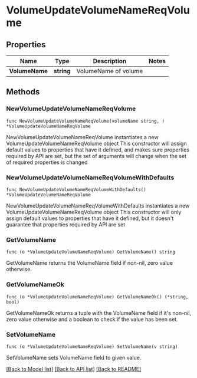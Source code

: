 # VolumeUpdateVolumeNameReqVolume

## Properties

Name | Type | Description | Notes
------------ | ------------- | ------------- | -------------
**VolumeName** | **string** | VolumeName of volume | 

## Methods

### NewVolumeUpdateVolumeNameReqVolume

`func NewVolumeUpdateVolumeNameReqVolume(volumeName string, ) *VolumeUpdateVolumeNameReqVolume`

NewVolumeUpdateVolumeNameReqVolume instantiates a new VolumeUpdateVolumeNameReqVolume object
This constructor will assign default values to properties that have it defined,
and makes sure properties required by API are set, but the set of arguments
will change when the set of required properties is changed

### NewVolumeUpdateVolumeNameReqVolumeWithDefaults

`func NewVolumeUpdateVolumeNameReqVolumeWithDefaults() *VolumeUpdateVolumeNameReqVolume`

NewVolumeUpdateVolumeNameReqVolumeWithDefaults instantiates a new VolumeUpdateVolumeNameReqVolume object
This constructor will only assign default values to properties that have it defined,
but it doesn't guarantee that properties required by API are set

### GetVolumeName

`func (o *VolumeUpdateVolumeNameReqVolume) GetVolumeName() string`

GetVolumeName returns the VolumeName field if non-nil, zero value otherwise.

### GetVolumeNameOk

`func (o *VolumeUpdateVolumeNameReqVolume) GetVolumeNameOk() (*string, bool)`

GetVolumeNameOk returns a tuple with the VolumeName field if it's non-nil, zero value otherwise
and a boolean to check if the value has been set.

### SetVolumeName

`func (o *VolumeUpdateVolumeNameReqVolume) SetVolumeName(v string)`

SetVolumeName sets VolumeName field to given value.



[[Back to Model list]](../README.md#documentation-for-models) [[Back to API list]](../README.md#documentation-for-api-endpoints) [[Back to README]](../README.md)


